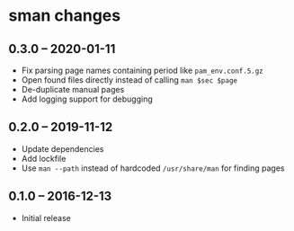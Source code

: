 # sman changes

## 0.3.0 – 2020-01-11
- Fix parsing page names containing period like `pam_env.conf.5.gz`
- Open found files directly instead of calling `man $sec $page`
- De-duplicate manual pages
- Add logging support for debugging

## 0.2.0 – 2019-11-12
- Update dependencies
- Add lockfile
- Use `man --path` instead of hardcoded `/usr/share/man` for finding pages

## 0.1.0 – 2016-12-13
- Initial release
